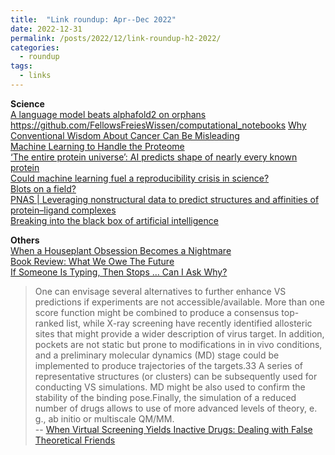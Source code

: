 ```yaml
---
title:  "Link roundup: Apr--Dec 2022"
date: 2022-12-31
permalink: /posts/2022/12/link-roundup-h2-2022/
categories: 
  - roundup
tags:
  - links
---
```

  
**Science**  
[A language model beats alphafold2 on orphans](https://www.nature.com/articles/s41587-022-01466-0)  
https://github.com/FellowsFreiesWissen/computational_notebooks
[Why Conventional Wisdom About Cancer Can Be Misleading](https://lithub.com/why-conventional-wisdom-about-cancer-can-be-misleading/)  
[Machine Learning to Handle the Proteome](https://www.science.org/content/blog-post/machine-learning-handle-proteome)  
[‘The entire protein universe’: AI predicts shape of nearly every known protein](https://www.nature.com/articles/d41586-022-02083-2)  
[Could machine learning fuel a reproducibility crisis in science?](https://www.nature.com/articles/d41586-022-02035-w)  
[Blots on a field?](https://www.science.org/content/article/potential-fabrication-research-images-threatens-key-theory-alzheimers-disease)  
[PNAS \| Leveraging nonstructural data to predict structures and affinities of protein–ligand complexes](https://www.pnas.org/doi/10.1073/pnas.2112621118)  
[Breaking into the black box of artificial intelligence](https://www.nature.com/articles/d41586-022-00858-1)  
        
**Others**  
[When a Houseplant Obsession Becomes a Nightmare](https://www.wired.com/story/nightmare-houseplant-obsession-nepenthes/)  
[Book Review: What We Owe The Future](https://astralcodexten.substack.com/p/book-review-what-we-owe-the-future)  
[If Someone Is Typing, Then Stops … Can I Ask Why?](https://www.wired.com/story/if-someone-is-typing-then-stops-can-i-ask-why/) 

>One can envisage several alternatives to further enhance VS predictions if experiments are not accessible/available. More than one score function might be combined to produce a consensus top-ranked list, while X-ray screening have recently identified allosteric sites that might provide a wider description of virus target. In addition, pockets are not static but prone to modifications in in vivo conditions, and a preliminary molecular dynamics (MD) stage could be implemented to produce trajectories of the targets.33 A series of representative structures (or clusters) can be subsequently used for conducting VS simulations. MD might be also used to confirm the stability of the binding pose.Finally, the simulation of a reduced number of drugs allows to use of more advanced levels of theory, e. g., ab initio or multiscale QM/MM.<br>
-- [When Virtual Screening Yields Inactive Drugs: Dealing with False Theoretical Friends](https://onlinelibrary.wiley.com/doi/abs/10.1002/cmdc.202200278)   
